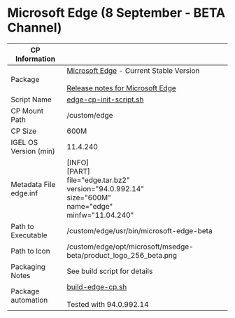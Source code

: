 # Microsoft Edge (8 September - BETA Channel)

|  CP Information |            |
|-----------------|------------|
| Package | [Microsoft Edge](https://www.microsoftedgeinsider.com/en-us/download?platform=linux-deb) - Current Stable Version <br /><br /> [Release notes for Microsoft Edge](https://docs.microsoft.com/en-us/deployedge/microsoft-edge-relnote-beta-channel) |
| Script Name | [edge-cp-init-script.sh](edge-cp-init-script.sh) |
| CP Mount Path | /custom/edge |
| CP Size | 600M |
| IGEL OS Version (min) | 11.4.240 |
| Metadata File <br /> edge.inf | [INFO] <br /> [PART] <br /> file="edge.tar.bz2" <br /> version="94.0.992.14" <br /> size="600M" <br /> name="edge" <br /> minfw="11.04.240" |
| Path to Executable | /custom/edge/usr/bin/microsoft-edge-beta |
| Path to Icon | /custom/edge/opt/microsoft/msedge-beta/product_logo_256_beta.png |
| Packaging Notes | See build script for details |
| Package automation | [build-edge-cp.sh](build-edge-cp.sh) <br /><br /> Tested with 94.0.992.14 |
